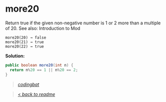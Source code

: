# more20

Return true if the given non-negative number is 1 or 2 more than a multiple of 20. See also: Introduction to Mod

```
more20(20) → false
more20(21) → true
more20(22) → true
```

**Solution:**

```java
public boolean more20(int n) {
  return n%20 == 1 || n%20 == 2;
}
```

> _[codingbat](http://codingbat.com/prob/p118290)_


> [< _back to readme_](FINDREPLACEREADME)